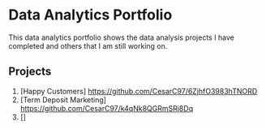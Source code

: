 # Data Analytics Portfolio
This data analytics portfolio shows the data analysis projects I have completed and others that I am still working on.

## Projects
1. [Happy Customers] https://github.com/CesarC97/6ZjhfO3983hTNORD
2. [Term Deposit Marketing] https://github.com/CesarC97/k4qNk8QGRmSRj8Dq
3. []
